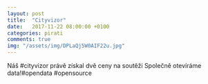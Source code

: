 ```yaml
---
layout: post
title:  "Cityvizor"
date:   2017-11-22 08:00:00 +0100
categories: pirati
comments: true
img: "/assets/img/DPLaQj5W0AIF22u.jpg"
---
```

Náš #cityvizor právě získal dvě ceny na soutěži Společně otevíráme data!#opendata #opensource